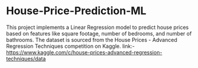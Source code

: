 # House-Price-Prediction-ML
This project implements a Linear Regression model to predict house prices based on features like square footage, number of bedrooms, and number of bathrooms. The dataset is sourced from the House Prices - Advanced Regression Techniques competition on Kaggle.
link:-https://www.kaggle.com/c/house-prices-advanced-regression-techniques/data
